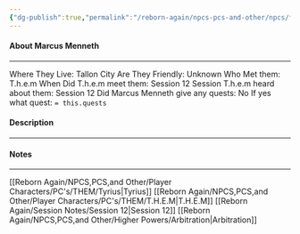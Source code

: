 ```yaml
---
{"dg-publish":true,"permalink":"/reborn-again/npcs-pcs-and-other/npcs/friendly/marcus-menneth/"}
---
```



#### About Marcus Menneth
---
Where They Live: Tallon City 
Are They Friendly: Unknown
Who Met them: T.h.e.m
When Did T.h.e.m meet them: Session 12
Session T.h.e.m heard about them: Session 12
Did Marcus Menneth give any quests: No
	If yes what quest: `= this.quests`


#### Description


---

#### Notes
---

[[Reborn Again/NPCS,PCS,and Other/Player Characters/PC's/THEM/Tyrius\|Tyrius]]
[[Reborn Again/NPCS,PCS,and Other/Player Characters/PC's/THEM/T.H.E.M\|T.H.E.M]]
[[Reborn Again/Session Notes/Session 12\|Session 12]]
[[Reborn Again/NPCS,PCS,and Other/Higher Powers/Arbitration\|Arbitration]]

